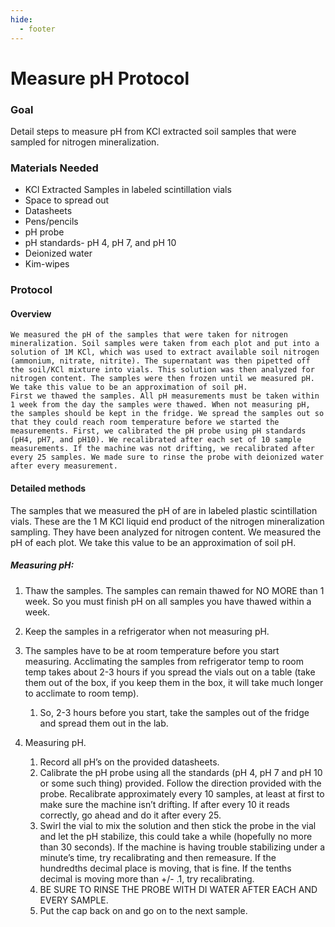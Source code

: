 ```yaml
---
hide:
  - footer
---
```


# Measure pH Protocol

### Goal
Detail steps to measure pH from KCl extracted soil samples that were sampled for nitrogen mineralization.

### Materials Needed
- KCl Extracted Samples in labeled scintillation vials
- Space to spread out
- Datasheets
- Pens/pencils
- pH probe
- pH standards- pH 4, pH 7, and pH 10
- Deionized water
- Kim-wipes

### Protocol
#### Overview
	We measured the pH of the samples that were taken for nitrogen mineralization. Soil samples were taken from each plot and put into a solution of 1M KCl, which was used to extract available soil nitrogen (ammonium, nitrate, nitrite). The supernatant was then pipetted off the soil/KCl mixture into vials. This solution was then analyzed for nitrogen content. The samples were then frozen until we measured pH. We take this value to be an approximation of soil pH.  
	First we thawed the samples. All pH measurements must be taken within 1 week from the day the samples were thawed. When not measuring pH, the samples should be kept in the fridge. We spread the samples out so that they could reach room temperature before we started the measurements. First, we calibrated the pH probe using pH standards (pH4, pH7, and pH10). We recalibrated after each set of 10 sample measurements. If the machine was not drifting, we recalibrated after every 25 samples. We made sure to rinse the probe with deionized water after every measurement. 

#### Detailed methods
The samples that we measured the pH of are in labeled plastic scintillation vials. These are the 1 M KCl liquid end product of the nitrogen mineralization sampling. They have been analyzed for nitrogen content. We measured the pH of each plot. We take this value to be an approximation of soil pH.  

##### Measuring pH:
1.	Thaw the samples.  The samples can remain thawed for NO MORE than 1 week.  So you must finish pH on all samples you have thawed within a week.

2.	Keep the samples in a refrigerator when not measuring pH.  

3.	The samples have to be at room temperature before you start measuring.  Acclimating the samples from refrigerator temp to room temp takes about 2-3 hours if you spread the vials out on a table (take them out of the box, if you keep them in the box, it will take much longer to acclimate to room temp).  
    1.	So, 2-3 hours before you start, take the samples out of the fridge and spread them out in the lab.  

4.	Measuring pH.
    1.	Record all pH’s on the provided datasheets.
    2.	Calibrate the pH probe using all the standards (pH 4, pH 7 and pH 10 or some such thing) provided.  Follow the direction provided with the probe.   Recalibrate approximately every 10 samples, at least at first to make sure the machine isn’t drifting.  If after every 10 it reads correctly, go ahead and do it after every 25.  
    3.	Swirl the vial to mix the solution and then stick the probe in the vial and let the pH stabilize, this could take a while (hopefully no more than 30 seconds).   If the machine is having trouble stabilizing under a minute’s time, try recalibrating and then remeasure. If the hundredths decimal place is moving, that is fine.  If the tenths decimal is moving more than +/- .1, try recalibrating.  
    4.	BE SURE TO RINSE THE PROBE WITH DI WATER AFTER EACH AND EVERY SAMPLE.  
    5.	Put the cap back on and go on to the next sample.